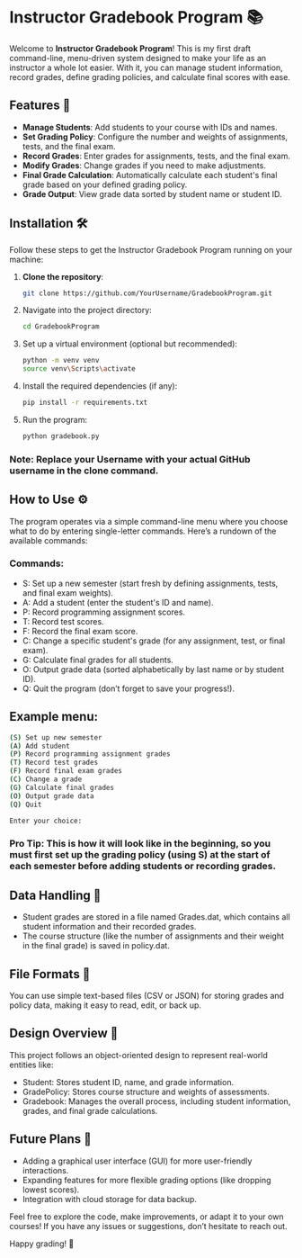 # Instructor Gradebook Program 📚

Welcome to **Instructor Gradebook Program**! This is my first draft command-line, menu-driven system designed to make your life as an instructor a whole lot easier. With it, you can manage student information, record grades, define grading policies, and calculate final scores with ease.

## Features 🌟

- **Manage Students**: Add students to your course with IDs and names.
- **Set Grading Policy**: Configure the number and weights of assignments, tests, and the final exam.
- **Record Grades**: Enter grades for assignments, tests, and the final exam.
- **Modify Grades**: Change grades if you need to make adjustments.
- **Final Grade Calculation**: Automatically calculate each student's final grade based on your defined grading policy.
- **Grade Output**: View grade data sorted by student name or student ID.

## Installation 🛠️

Follow these steps to get the Instructor Gradebook Program running on your machine:

1. **Clone the repository**:
   ```bash
   git clone https://github.com/YourUsername/GradebookProgram.git
2. Navigate into the project directory:
   ```bash
   cd GradebookProgram
3. Set up a virtual environment (optional but recommended):
   ```bash
   python -m venv venv
   source venv\Scripts\activate
4. Install the required dependencies (if any):
   ```bash
   pip install -r requirements.txt
5. Run the program:
   ```bash
   python gradebook.py
### Note: Replace your Username with your actual GitHub username in the clone command.

## How to Use ⚙️
The program operates via a simple command-line menu where you choose what to do by entering single-letter commands. Here’s a rundown of the available commands:

### Commands:
- S: Set up a new semester (start fresh by defining assignments, tests, and final exam weights).
- A: Add a student (enter the student's ID and name).
- P: Record programming assignment scores.
- T: Record test scores.
- F: Record the final exam score.
- C: Change a specific student's grade (for any assignment, test, or final exam).
- G: Calculate final grades for all students.
- O: Output grade data (sorted alphabetically by last name or by student ID).
- Q: Quit the program (don’t forget to save your progress!).

## Example menu:
```bash
(S) Set up new semester
(A) Add student
(P) Record programming assignment grades
(T) Record test grades
(F) Record final exam grades
(C) Change a grade
(G) Calculate final grades
(O) Output grade data
(Q) Quit

Enter your choice:
```

### Pro Tip: This is how it will look like in the beginning, so you must first set up the grading policy (using S) at the start of each semester before adding students or recording grades.

## Data Handling 💾
- Student grades are stored in a file named Grades.dat, which contains all student information and their recorded grades.
- The course structure (like the number of assignments and their weight in the final grade) is saved in policy.dat.
  
## File Formats 📑
You can use simple text-based files (CSV or JSON) for storing grades and policy data, making it easy to read, edit, or back up.

## Design Overview 🎨
This project follows an object-oriented design to represent real-world entities like:

- Student: Stores student ID, name, and grade information.
- GradePolicy: Stores course structure and weights of assessments.
- Gradebook: Manages the overall process, including student information, grades, and final grade calculations.
  
## Future Plans 🚀
- Adding a graphical user interface (GUI) for more user-friendly interactions.
- Expanding features for more flexible grading options (like dropping lowest scores).
- Integration with cloud storage for data backup.

Feel free to explore the code, make improvements, or adapt it to your own courses! If you have any issues or suggestions, don’t hesitate to reach out.

Happy grading! 🎉






